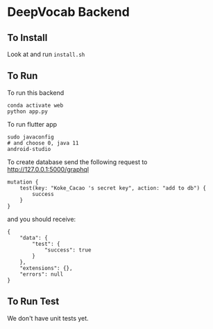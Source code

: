 # DeepVocab Backend

## To Install

Look at and run `install.sh`

## To Run

To run this backend
```
conda activate web
python app.py
```

To run flutter app
```
sudo javaconfig
# and choose 0, java 11
android-studio
```

To create database
send the following request to http://127.0.0.1:5000/graphql

```
mutation {
    test(key: "Koke_Cacao 's secret key", action: "add to db") {
        success
    }
}
```

and you should receive:

```
{
    "data": {
        "test": {
            "success": true
        }
    },
    "extensions": {},
    "errors": null
}
```

## To Run Test

We don't have unit tests yet.